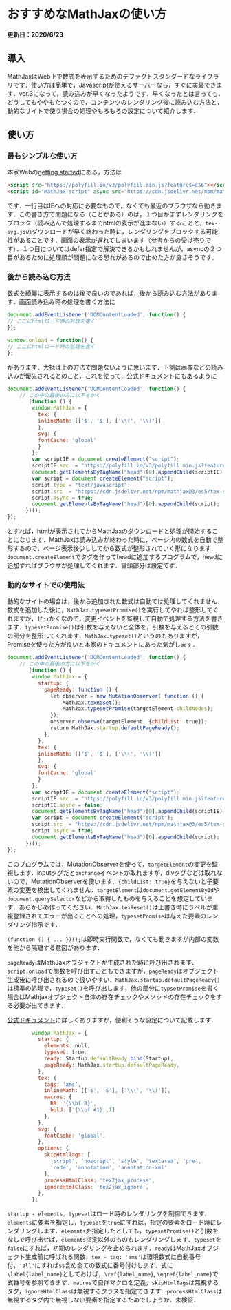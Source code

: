 # おすすめなMathJaxの使い方

**更新日：2020/6/23**

## 導入

MathJaxはWeb上で数式を表示するためのデファクトスタンダードなライブラリです．使い方は簡単で，Javascriptが使えるサーバーなら，すぐに実装できます．ver.3になって，読み込みが早くなったようです．早くなったとは言っても，どうしてもややもたつくので，コンテンツのレンダリング後に読み込む方法と，動的なサイトで使う場合の処理やもろもろの設定について紹介します．

## 使い方

### 最もシンプルな使い方

本家Webの[getting started](https://www.mathjax.org/#gettingstarted)にある，方法は

```html
<script src="https://polyfill.io/v3/polyfill.min.js?features=es6"></script>
<script id="MathJax-script" async src="https://cdn.jsdelivr.net/npm/mathjax@3/es5/tex-svg.js"></script>
```

です．一行目はIEへの対応に必要なもので，なくても最近のブラウザなら動きます．この書き方で問題になる（ことがある）のは，１つ目がまずレンダリングをブロック（読み込んで処理するまでhtmlの表示が進まない）することと，`tex-svg.js`のダウンロードが早く終わった時に，レンダリングをブロックする可能性があることです．画面の表示が遅れてしまいます（[参考](https://qiita.com/phanect/items/82c85ea4b8f9c373d684)からの受け売りです）．１つ目についてはdefer指定で解決できるかもしれませんが，asyncの２つ目があるために処理順が問題になる恐れがあるので止めた方が良さそうです．

### 後から読み込む方法

数式を綺麗に表示するのは後で良いのであれば，後から読み込む方法があります．画面読み込み時の処理を書く方法に

```javascript
document.addEventListener('DOMContentLoaded', function() {
// ここにhtmlロード時の処理を書く
});
```

```javascript
window.onload = function() {
// ここにhtmlロード時の処理を書く
};
```

があります．大抵は上の方法で問題ないように思います．下側は画像などの読み込みが優先されるとのこと．これを使って，[公式ドキュメント](http://docs.mathjax.org/en/latest/web/typeset.html)にもあるように

```javascript
document.addEventListener('DOMContentLoaded', function() {
  	// この中の最後の方に以下をかく
       (function () {
        window.MathJax = {
          tex: {
          inlineMath: [['$', '$'], ['\\(', '\\)']]
          },
          svg: {
          fontCache: 'global'
          }
        };
        var scriptIE = document.createElement("script");
        scriptIE.src  = "https://polyfill.io/v3/polyfill.min.js?features=es6";
        document.getElementsByTagName("head")[0].appendChild(scriptIE);
        var script = document.createElement("script");
        script.type = "text/javascript";
        script.src  = "https://cdn.jsdelivr.net/npm/mathjax@3/es5/tex-svg.js";
        script.async = true;
        document.getElementsByTagName("head")[0].appendChild(script);
      })();
});
```

とすれば，htmlが表示されてからMathJaxのダウンロードと処理が開始することになります．MathJaxは読み込みが終わった時に，ページ内の数式を自動で整形するので，ページ表示後少ししてから数式が整形されていく形になります．`document.createElement`でタグを作ってheadに追加するプログラムで，headに追加すればブラウザが処理してくれます．冒頭部分は設定です．

### 動的なサイトでの使用法

動的なサイトの場合は，後から追加された数式は自動では処理してくれません．数式を追加した後に，`MathJax.typesetPromise()`を実行してやれば整形してくれますが，せっかくなので，変更イベントを監視して自動で処理する方法を書きます．`typesetPromise()`は引数を与えないと全体を，引数を与えるとその引数の部分を整形してくれます．`MathJax.typeset()`というのもありますが，Promiseを使った方が良いと本家のドキュメントにあった気がします．

```javascript
document.addEventListener('DOMContentLoaded', function() {
  	// この中の最後の方に以下をかく
       (function () {
        window.MathJax = {
          startup: {
            pageReady: function () {
              let observer = new MutationObserver( function () {
                  MathJax.texReset();
                  MathJax.typesetPromise(targetElement.childNodes);
              });
              observer.observe(targetElement, {childList: true});
              return MathJax.startup.defaultPageReady();
            },
          },
          tex: {
          inlineMath: [['$', '$'], ['\\(', '\\)']]
          },
          svg: {
          fontCache: 'global'
          }
        };
        var scriptIE = document.createElement("script");
        scriptIE.src  = "https://polyfill.io/v3/polyfill.min.js?features=es6";
        scriptIE.async = false;
        document.getElementsByTagName("head")[0].appendChild(scriptIE);
        var script = document.createElement("script");
        script.src  = "https://cdn.jsdelivr.net/npm/mathjax@3/es5/tex-svg.js";
        script.async = true;
        document.getElementsByTagName("head")[0].appendChild(script);
      })();
});
```

このプログラムでは，MutationObserverを使って，`targetElement`の変更を監視します．inputタグだと`onchange`イベントが取れますが，divタグなどは取れないので，MutationObserverを使います．`{childList: true}`を与えないと子要素の変更を検出してくれません．`targetElement`は`document.getElementById`や`document.querySelector`などから取得したものを与えることを想定しています．あらかじめ作ってください．`MathJax.texReset()`は上書き時にラベルが重複登録されてエラーが出ることへの処理，`typesetPromise`は与えた要素のレンダリング指示です．

`(function () { ... })();`は即時実行関数で，なくても動きますが内部の変数を他から隔離する意図があります．

`pageReady`はMathJaxオブジェクトが生成された時に呼び出されます．`script.onload`で関数を呼び出すこともできますが，`pageReady`はオブジェクト生成後に呼び出されるので扱いやすい．`MathJax.startup.defaultPageReady()`は標準の処理で，`typeset()`を呼び出します．他の部分に`typsetPromise`を書く場合はMathjaxオブジェクト自体の存在チェックやメソッドの存在チェックをする必要が出てきます．

[公式ドキュメント](http://docs.mathjax.org/en/latest/options/index.html)に詳しくありますが，便利そうな設定について記載します．

```javascript
        window.MathJax = {
          startup: {
            elements: null,
            typeset: true,
            ready: Startup.defaultReady.bind(Startup),
            pageReady: MathJax.startup.defaultPageReady,
          },
          tex: {
            tags: 'ams',
            inlineMath: [['$', '$'], ['\\(', '\\)']],
            macros: {
              RR: '{\\bf R}',
              bold: ['{\\bf #1}',1]
            },
          },
          svg: {
            fontCache: 'global',
          },
          options: {
            skipHtmlTags: [
              'script', 'noscript', 'style', 'textarea', 'pre',
              'code', 'annotation', 'annotation-xml'
            ],
            processHtmlClass: 'tex2jax_process',
            ignoreHtmlClass: 'tex2jax_ignore',
          },
        };
```

`startup - elements, typeset`はロード時のレンダリングを制御できます．`elements`に要素を指定し，`typeset`を`true`にすれば，指定の要素をロード時にレンダリングします．`elements`を指定したとしても，`typesetPromise()`と引数をなしで呼び出せば，`elements`指定以外のものもレンダリングします．`typeset`を`false`にすれば，初期のレンダリングを止められます．`ready`はMathJaxオブジェクト生成前に呼ばれる関数，`tex - tag: 'ams'`は環境数式に自動番号付，`'all'`にすれば`$$`含め全ての数式に番号付けします．式に`\label{label_name}`としておけば，`\ref{label_name}`, `\eqref{label_name}`で式番号を参照できます．`macros`で自作マクロを定義，`skipHtmlTags`は無視するタグ，`ignoreHtmlClass`は無視するクラスを指定できます．`processHtmlClass`は無視するタグ内で無視しない要素を指定するためでしょうか．未検証．


